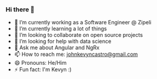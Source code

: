 ### Hi there 👋

- 🔭 I’m currently working as a Software Engineer @ Zipeli
- 🌱 I’m currently learning a lot of things
- 👯 I’m looking to collaborate on open source projects
- 🤔 I’m looking for help with data science
- 💬 Ask me about Angular and NgRx
- 📫 How to reach me: johnkevyncastro@gmail.com
- 😄 Pronouns: He/Him
- ⚡ Fun fact: I'm Kevyn :)

